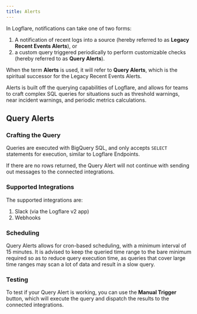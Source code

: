 ```yaml
---
title: Alerts
---
```


In Logflare, notifications can take one of two forms:

1. A notification of recent logs into a source (hereby referred to as **Legacy Recent Events Alerts**), or
2. a custom query triggered periodically to perform customizable checks (hereby referred to as **Query Alerts**).

When the term **Alerts** is used, it will refer to **Query Alerts**, which is the spiritual successor for the Legacy Recent Events Alerts.

Alerts is built off the querying capabilities of Logflare, and allows for teams to craft complex SQL queries for situations such as threshold warnings, near incident warnings, and periodic metrics calculations.

## Query Alerts

### Crafting the Query

Queries are executed with BigQuery SQL, and only accepts `SELECT` statements for execution, similar to Logflare Endpoints.

If there are no rows returned, the Query Alert will not continue with sending out messages to the connected integrations.

### Supported Integrations

The supported integrations are:

1. Slack (via the Logflare v2 app)
2. Webhooks

### Scheduling

Query Alerts allows for cron-based scheduling, with a minimum interval of 15 minutes. It is advised to keep the queried time range to the bare minimum required so as to reduce query execution time, as queries that cover large time ranges may scan a lot of data and result in a slow query.

### Testing

To test if your Query Alert is working, you can use the **Manual Trigger** button, which will execute the query and dispatch the results to the connected integrations.
